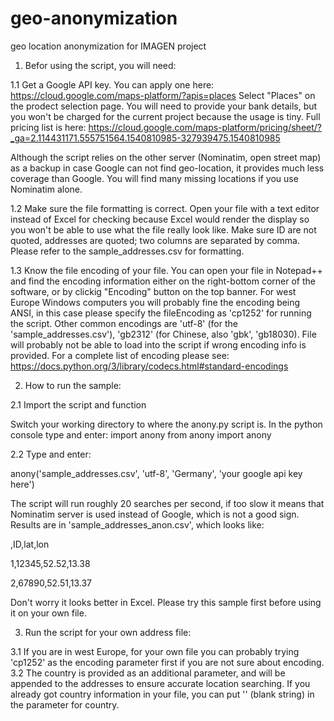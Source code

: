 # geo-anonymization
geo location anonymization for IMAGEN project

1. Befor using the script, you will need:

  1.1 Get a Google API key. 
    You can apply one here: https://cloud.google.com/maps-platform/?apis=places
    Select "Places" on the prodect selection page. You will need to provide your bank details, but you won't be charged for the current project because the usage is tiny. Full pricing list is here: https://cloud.google.com/maps-platform/pricing/sheet/?_ga=2.114431171.555751564.1540810985-327939475.1540810985
    
Although the script relies on the other server (Nominatim, open street map) as a backup in case Google can not find geo-location, it provides much less coverage than Google. You will find many missing locations if you use Nominatim alone. 
  
  1.2 Make sure the file formatting is correct. 
    Open your file with a text editor instead of Excel for checking because Excel would render the display so you won't be able to use what the file really look like.
    Make sure ID are not quoted, addresses are quoted; two columns are separated by comma. Please refer to the sample_addresses.csv for formatting.
    
  1.3 Know the file encoding of your file. 
    You can open your file in Notepad++ and find the encoding information either on the right-bottom corner of the software, or by clickig "Encoding" button on the top banner.
    For west Europe Windows computers you will probably fine the encoding being ANSI, in this case please specify the fileEncoding as 'cp1252' for running the script.
    Other common encodings are 'utf-8' (for the 'sample_addresses.csv'), 'gb2312' (for Chinese, also 'gbk', 'gb18030). File will probably not be able to load into the script if wrong encoding info is provided.
    For a complete list of encoding please see:
    https://docs.python.org/3/library/codecs.html#standard-encodings
    


2. How to run the sample:

  2.1 Import the script and function
  
  Switch your working directory to where the anony.py script is. In the python console type and enter:
import anony
from anony import anony

  2.2 Type and enter:
  
  anony('sample_addresses.csv', 'utf-8', 'Germany', 'your google api key here')
  
  The script will run roughly 20 searches per second, if too slow it means that Nominatim server is used instead of Google, which is not a good sign. Results are in 'sample_addresses_anon.csv', which looks like:
  
  
  ,ID,lat,lon
  
1,12345,52.52,13.38

2,67890,52.51,13.37


  Don't worry it looks better in Excel. Please try this sample first before using it on your own file. 
  
3. Run the script for your own address file:

  3.1 If you are in west Europe, for your own file you can probably trying 'cp1252' as the encoding parameter first if you are not sure about encoding.
  3.2 The country is provided as an additional parameter, and will be appended to the addresses to ensure accurate location searching. If you already got country information in your file, you can put '' (blank string) in the parameter for country.

  
  
  
  
